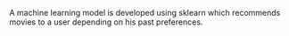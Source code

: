 A machine learning model is developed using sklearn which recommends movies to a user depending on his past preferences.
